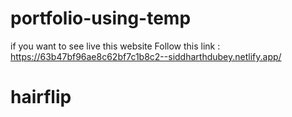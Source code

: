 # portfolio-using-temp
if you want to see live this website Follow this link : 
https://63b47bf96ae8c62bf7c1b8c2--siddharthdubey.netlify.app/
# hairflip
